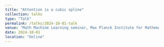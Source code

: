 ```yaml
---
title: "Attention is a cubic spline"
collection: talks
type: "Talk"
permalink: /talks/2024-10-01-talk
venue: "Math Machine Learning seminar, Max Planck Institute for Mathematics in the Sciences/UCLA"
date: 2024-10-01
location: "Online"
---
```

